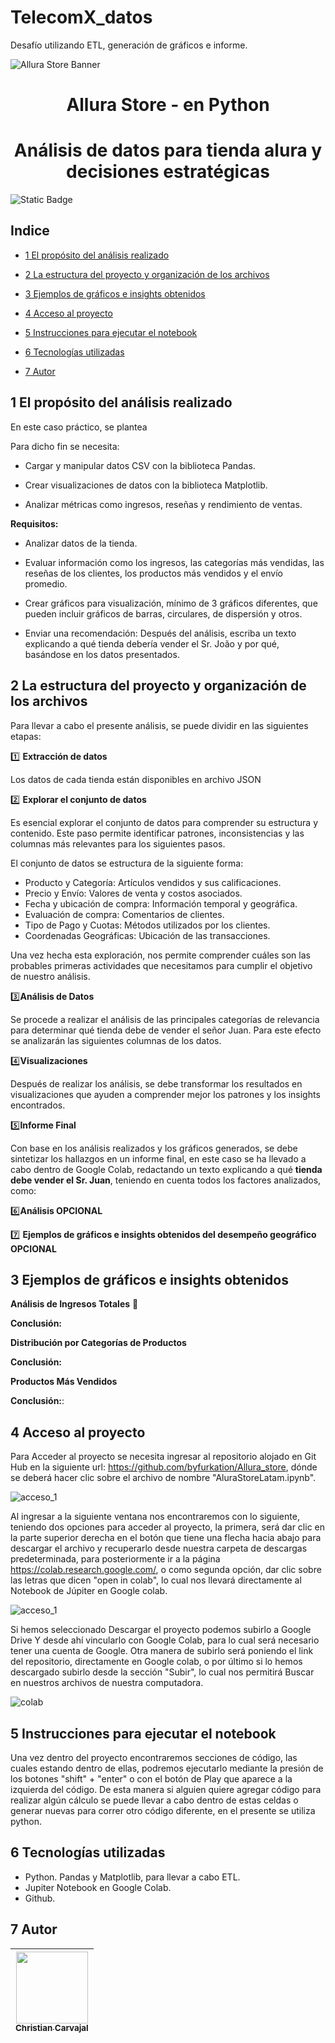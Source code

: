 # TelecomX_datos
Desafío utilizando ETL, generación de gráficos e informe.


![Allura Store Banner](https://github.com/byfurkation/Allura_store/blob/main/assets/banner.png?raw=true)


# <h1 align="center"> Allura Store - en Python </h1>
## <h1 align="center"> Análisis de datos para tienda alura y decisiones estratégicas </h1>

![Static Badge](https://img.shields.io/badge/Data%20Analysis-Python-brightgreen?style=flat-square)

## Indice  

- [1 El propósito del análisis realizado](#1-el-propósito-del-análisis-realizado)

- [2 La estructura del proyecto y organización de los archivos](#2-La-estructura-del-proyecto-y-organización-de-los-archivos)

- [3 Ejemplos de gráficos e insights obtenidos](#3-Ejemplos-de-gráficos-e-insights-obtenidos)

- [4 Acceso al proyecto](#acceso-al-proyecto)

- [5 Instrucciones para ejecutar el notebook](#4-Instrucciones-para-ejecutar-el-notebook) 

- [6 Tecnologías utilizadas](#6-tecnologías-utilizadas)

- [7 Autor](#7-autor)

## 1 El propósito del análisis realizado
En este caso práctico, se plantea 

Para dicho fin se necesita: 
* Cargar y manipular datos CSV con la biblioteca Pandas.

* Crear visualizaciones de datos con la biblioteca Matplotlib.

* Analizar métricas como ingresos, reseñas y rendimiento de ventas.

**Requisitos:**

* Analizar datos de la tienda.

* Evaluar información como los ingresos, las categorías más vendidas, las reseñas de los clientes, los productos más vendidos y el envío promedio.

* Crear gráficos para visualización, mínimo de 3 gráficos diferentes, que pueden incluir gráficos de barras, circulares, de dispersión y otros.

* Enviar una recomendación: Después del análisis, escriba un texto explicando a qué tienda debería vender el Sr. João y por qué, basándose en los datos presentados.

## 2 La estructura del proyecto y organización de los archivos

Para llevar a cabo el presente análisis, se puede dividir en las siguientes etapas:

1️⃣ **Extracción de datos**

Los datos de cada tienda están disponibles en archivo JSON

2️⃣ **Explorar el conjunto de datos**

Es esencial explorar el conjunto de datos para comprender su estructura y contenido. Este paso permite identificar patrones, inconsistencias y las columnas más relevantes para los siguientes pasos.

El conjunto de datos se estructura de la siguiente forma: 

* Producto y Categoría: Artículos vendidos y sus calificaciones.
* Precio y Envío: Valores de venta y costos asociados.
* Fecha y ubicación de compra: Información temporal y geográfica.
* Evaluación de compra: Comentarios de clientes.
* Tipo de Pago y Cuotas: Métodos utilizados por los clientes.
* Coordenadas Geográficas: Ubicación de las transacciones. 

Una vez hecha esta exploración, nos permite comprender cuáles son las probables primeras actividades que necesitamos para cumplir el objetivo de nuestro análisis.

3️⃣**Análisis de Datos**

Se procede a realizar el análisis de las principales categorías de relevancia para determinar qué tienda debe de vender el señor Juan. Para este efecto se analizarán las siguientes columnas de los datos.



4️⃣**Visualizaciones**

Después de realizar los análisis, se debe transformar los resultados en visualizaciones que ayuden a comprender mejor los patrones y los insights encontrados.


5️⃣**Informe Final**

Con base en los análisis realizados y los gráficos generados, se debe sintetizar los hallazgos en un informe final, en este caso se ha llevado a cabo dentro de Google Colab, redactando un texto explicando a qué **tienda debe vender el Sr. Juan**, teniendo en cuenta todos los factores analizados, como:



6️⃣**Análisis  OPCIONAL** 



7️⃣ **Ejemplos de gráficos e insights obtenidos del desempeño geográfico OPCIONAL**


## 3 Ejemplos de gráficos e insights obtenidos



**Análisis de Ingresos Totales** 💸


**Conclusión:** 


**Distribución por Categorías de Productos**


**Conclusión:** 



**Productos Más Vendidos**


**Conclusión:**: 



## 4 Acceso al proyecto 

Para Acceder al proyecto se necesita ingresar al repositorio alojado en Git Hub en la siguiente url: https://github.com/byfurkation/Allura_store, dónde se deberá hacer clic sobre el archivo de nombre "AluraStoreLatam.ipynb".

![acceso_1](https://github.com/byfurkation/Allura_store/blob/main/assets/7_acceso.png?raw=true)

Al ingresar a la siguiente ventana nos encontraremos con lo siguiente, teniendo dos opciones para acceder al proyecto, la primera, será dar clic en la parte superior derecha en el botón que tiene una flecha hacia abajo para descargar el archivo y recuperarlo desde nuestra carpeta de descargas predeterminada, para posteriormente ir a la página https://colab.research.google.com/, o como segunda opción, dar clic sobre las letras que dicen "open in colab", lo cual nos llevará directamente al Notebook de Júpiter en Google colab. 

![acceso_1](https://github.com/byfurkation/Allura_store/blob/main/assets/7_acceso_2.png)

Si hemos seleccionado Descargar el proyecto podemos subirlo a Google Drive Y desde ahí vincularlo con Google Colab, para lo cual será necesario tener una cuenta de Google. Otra manera de subirlo será poniendo el link del repositorio, directamente en Google colab, o por último si lo hemos descargado subirlo desde la sección  "Subir", lo cual nos permitirá Buscar en nuestros archivos de nuestra computadora. 

![colab](https://github.com/byfurkation/Allura_store/blob/main/assets/8_colab_.png)

## 5 Instrucciones para ejecutar el notebook

Una vez dentro del proyecto encontraremos secciones de código, las cuales estando dentro de ellas, podremos ejecutarlo mediante la presión de los botones "shift" + "enter" o con el botón de Play que aparece a la izquierda del código. De esta manera si alguien quiere agregar código para realizar algún cálculo se puede llevar a cabo dentro de estas celdas o generar nuevas para correr otro código diferente, en el presente se utiliza python. 

## 6 Tecnologías utilizadas
* Python. Pandas y Matplotlib, para llevar a cabo ETL. 
* Jupiter Notebook en Google Colab.
* Github.

## 7 Autor

| [<img src="https://avatars.githubusercontent.com/u/194540551?s=200" width=115><br><sub>Christian Carvajal</sub>](https://github.com/byfurkation) |
| :---: |
